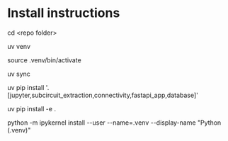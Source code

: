 # Install instructions

cd \<repo folder\>

uv venv

source .venv/bin/activate

uv sync

uv pip install '.[jupyter,subcircuit_extraction,connectivity,fastapi_app,database]'

uv pip install -e .

python -m ipykernel install --user --name=.venv --display-name "Python (.venv)"
